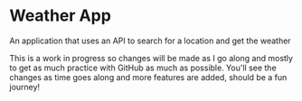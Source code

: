 # Weather App

An application that uses an API to search for a location and get the weather

This is a work in progress so changes will be made as I go along and mostly to get as much practice with GitHub as much as possible. You'll see the changes as time goes along and more features are added, should be a fun journey!
